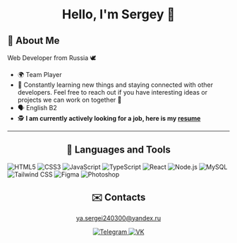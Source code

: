 <h1 align="center">
Hello, I'm Sergey 👋 
</h1>


## 🌄 About Me

Web Developer from Russia 🕊️ 

- 🌍 Team Player
- 🏃 Constantly learning new things and staying connected with other developers. Feel free to reach out if you have interesting ideas or projects we can work on together 🚀
- 🗣️ English B2 
- 🕵️ **I am currently actively looking for a job, here is my [resume](https://disk.yandex.ru/i/5PBh6_H1-nGL-A)**

---
<h2 align="center">
🔨 Languages and Tools
</h2>


![HTML5](https://img.shields.io/badge/-HTML5-E34F26?logo=html5&logoColor=white&style=flat)
![CSS3](https://img.shields.io/badge/-CSS3-1572B6?logo=css3&logoColor=white&style=flat)
![JavaScript](https://img.shields.io/badge/-JavaScript-F7DF1E?logo=javascript&logoColor=black&style=flat)
![TypeScript](https://img.shields.io/badge/-TypeScript-3178C6?logo=typescript&logoColor=white&style=flat)
![React](https://img.shields.io/badge/-React-61DAFB?logo=react&logoColor=black&style=flat)
![Node.js](https://img.shields.io/badge/-Node.js-339933?logo=node.js&logoColor=white&style=flat)
![MySQL](https://img.shields.io/badge/-MySQL-4479A1?logo=mysql&logoColor=white&style=flat)
![Tailwind CSS](https://img.shields.io/badge/-Tailwind_CSS-38B2AC?logo=tailwind-css&logoColor=white&style=flat)
![Figma](https://img.shields.io/badge/-Figma-F24E1E?logo=figma&logoColor=white&style=flat)
![Photoshop](https://img.shields.io/badge/-Photoshop-31A8FF?logo=adobe%20photoshop&logoColor=white&style=flat)


<h2 align="center">
✉️ Contacts 
</h2>

<p align="center">
  <a href="mailto:ya.sergei240300@yandex.ru">ya.sergei240300@yandex.ru</a>
</p>

<p align="center">
  <a href="https://t.me/shilov_se">
    <img src="https://img.shields.io/badge/-Telegram-26A5E4?logo=telegram&logoColor=white&style=flat" alt="Telegram">
  </a>
  
  <a href="vk.com/id77004604">
    <img src="https://img.shields.io/badge/-VK-4680C2?logo=vk&logoColor=white&style=flat" alt="VK">
  </a>
  

